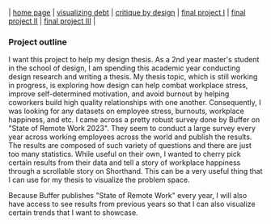 | [home page](https://tae-c.github.io/tae-datavis/) | [visualizing debt](visualizing-debt) | [critique by design](critique-by-design) | [final project I](final-project-I) | [final project II](final-project-II) | [final project III](final-project-III) |

### Project outline

I want this project to help my design thesis. As a 2nd year master's student in the school of design, I am spending this academic year conducting design research and writing a thesis. My thesis topic, which is still working in progress, is exploring how design can help combat workplace stress, improve self-determined motivation, and avoid burnout by helping coworkers build high quality relationships with one another. Consequently, I was looking for any datasets on employee stress, burnouts, workplace happiness, and etc. I came across a pretty robust survey done by Buffer on "State of Remote Work 2023". They seem to conduct a large survey every year across working employees across the world and publish the results. The results are composed of such variety of questions and there are just too many statistics. While useful on their own, I wanted to cherry pick certain results from their data and tell a story of workplace happiness through a scrollable story on Shorthand. This can be a very useful thing that I can use for my thesis to visualize the problem space.

Because Buffer publishes "State of Remote Work" every year, I will also have access to see results from previous years so that I can also visualize certain trends that I want to showcase. 
